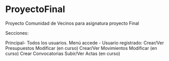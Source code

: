 # ProyectoFinal
Proyecto Comunidad de Vecinos para asignatura proyecto Final


Secciones:

Principal- Todos los usuarios.
Menú accede - Usuario registrado:
Crear/Ver Presupuestos
Modificar (en curso)
Crear/Ver Movimientos
Modificar (en curso)
Crear Convocatorias
Subir/Ver Actas (en curso)

